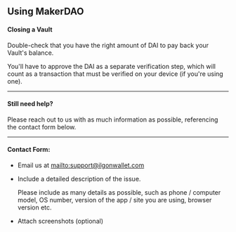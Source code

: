 ## Using MakerDAO

#### Closing a Vault

Double-check that you have the right amount of DAI to pay back your Vault's balance.

You'll have to approve the DAI as a separate verification step, which will count as a transaction that must be verified on your device (if you're using one).

***

#### Still need help?

Please reach out to us with as much information as possible, referencing the contact form below.

***

#### Contact Form:

* Email us at <mailto:support@ilgonwallet.com>

* <p>Include a detailed description of the issue.</p>
  <note>Please include as many details as possible, such as phone / computer model, OS number, version of the app / site you are using, browser version etc.</note>

* Attach screenshots (optional)
